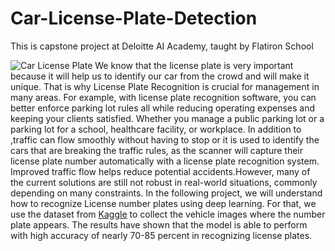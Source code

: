 # Car-License-Plate-Detection
This is capstone project at Deloitte AI Academy, taught by Flatiron School

![Car License Plate](https://unsplash.com/photos/Ywpcg3k8iHI)
We know that the license plate is very important because it will  help us to identify our car from the crowd and will make it unique. That is why License Plate Recognition  is crucial for management in  many areas. For example, with license plate recognition software, you can better enforce parking lot rules all while reducing operating expenses and keeping your clients satisfied. Whether you manage a public parking lot or a parking lot for a school, healthcare facility, or workplace. In addition to ,traffic can flow smoothly without having to stop or it is used to identify the cars that are breaking the traffic rules, as the scanner will capture their license plate number automatically with a license plate recognition system. Improved traffic flow helps reduce potential accidents.However, many of the current solutions are still not robust in real-world situations, commonly depending on many constraints. In the following project, we will understand how to recognize License number plates using deep learning. For that, we use the dataset from  [Kaggle](https://www.kaggle.com/datasets/andrewmvd/car-plate-detection) to collect the vehicle images where the number plate appears.
The results have shown that the model is able to perform with high accuracy of nearly 70-85 percent in recognizing license plates.
